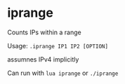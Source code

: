 # iprange
Counts IPs within a range

Usage: `.iprange IP1 IP2 [OPTION]`

assumnes IPv4 implicitly

Can run with `lua iprange` or `./iprange`